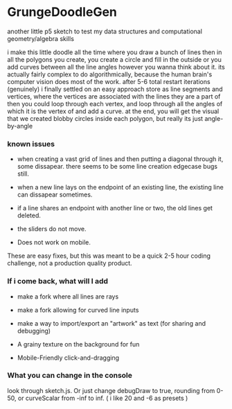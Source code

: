 # GrungeDoodleGen
another little p5 sketch to test my data structures and computational geometry/algebra skills

i make this little doodle all the time where you draw a bunch of lines
then in all the polygons you create, you create a circle and fill in the outside
or you add curves between all the line angles
however you wanna think about it.
its actually fairly complex to do algorithmically, because the human brain's computer vision does most of the work.
after 5-6 total restart iterations (genuinely) i finally settled on an easy approach
store as line segments and vertices, where the vertices are associated with the lines they are a part of
then you could loop through each vertex, and loop through all the angles of which it is the vertex of
and add a curve. at the end, you will get the visual that we created blobby circles inside each polygon, but really its just angle-by-angle



### known issues

* when creating a vast grid of lines and then putting a diagonal through it, some dissapear. there seems to be some line creation edgecase bugs still.

* when a new line lays on the endpoint of an existing line, the existing line can dissapear sometimes.

* if a line shares an endpoint with another line or two, the old lines get deleted.

* the sliders do not move.

* Does not work on mobile.

These are easy fixes, but this was meant to be a quick 2-5 hour coding challenge, not a production quality product. 

### If i come back, what will I add

* make a fork where all lines are rays

* make a fork allowing for curved line inputs

* make a way to import/export an "artwork" as text (for sharing and debugging)

* A grainy texture on the background for fun

* Mobile-Friendly click-and-dragging

### What you can change in the console

look through sketch.js. Or just change debugDraw to true, rounding from 0-50, or curveScalar from -inf to inf. ( i like 20 and -6 as presets )
